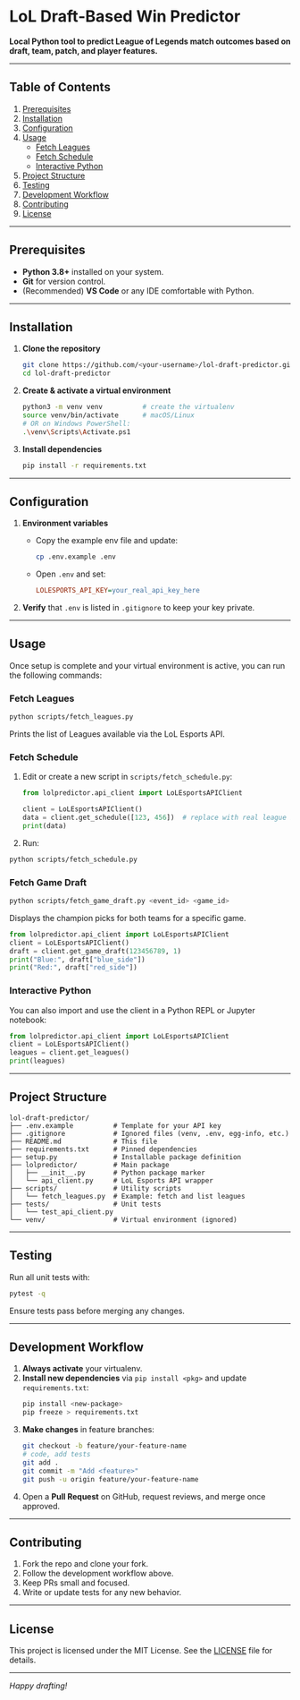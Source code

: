 # LoL Draft‑Based Win Predictor

**Local Python tool to predict League of Legends match outcomes based on draft, team, patch, and player features.**

---

## Table of Contents

1. [Prerequisites](#prerequisites)
2. [Installation](#installation)
3. [Configuration](#configuration)
4. [Usage](#usage)
   - [Fetch Leagues](#fetch-leagues)
   - [Fetch Schedule](#fetch-schedule)
   - [Interactive Python](#interactive-python)
5. [Project Structure](#project-structure)
6. [Testing](#testing)
7. [Development Workflow](#development-workflow)
8. [Contributing](#contributing)
9. [License](#license)

---

## Prerequisites

- **Python 3.8+** installed on your system.
- **Git** for version control.
- (Recommended) **VS Code** or any IDE comfortable with Python.

---

## Installation

1. **Clone the repository**

   ```bash
   git clone https://github.com/<your-username>/lol-draft-predictor.git
   cd lol-draft-predictor
   ```

2. **Create & activate a virtual environment**

   ```bash
   python3 -m venv venv          # create the virtualenv
   source venv/bin/activate      # macOS/Linux
   # OR on Windows PowerShell:
   .\venv\Scripts\Activate.ps1
   ```

3. **Install dependencies**

   ```bash
   pip install -r requirements.txt
   ```

---

## Configuration

1. **Environment variables**

   - Copy the example env file and update:
     ```bash
     cp .env.example .env
     ```
   - Open `.env` and set:
     ```ini
     LOLESPORTS_API_KEY=your_real_api_key_here
     ```

2. **Verify** that `.env` is listed in `.gitignore` to keep your key private.

---

## Usage

Once setup is complete and your virtual environment is active, you can run the following commands:

### Fetch Leagues

```bash
python scripts/fetch_leagues.py
```

Prints the list of Leagues available via the LoL Esports API.

### Fetch Schedule

1. Edit or create a new script in `scripts/fetch_schedule.py`:
   ```python
   from lolpredictor.api_client import LoLEsportsAPIClient

   client = LoLEsportsAPIClient()
   data = client.get_schedule([123, 456])  # replace with real league IDs
   print(data)
   ```
2. Run:
```bash
python scripts/fetch_schedule.py
```

### Fetch Game Draft

```bash
python scripts/fetch_game_draft.py <event_id> <game_id>
```

Displays the champion picks for both teams for a specific game.

```python
from lolpredictor.api_client import LoLEsportsAPIClient
client = LoLEsportsAPIClient()
draft = client.get_game_draft(123456789, 1)
print("Blue:", draft["blue_side"])
print("Red:", draft["red_side"])
```

### Interactive Python

You can also import and use the client in a Python REPL or Jupyter notebook:

```python
from lolpredictor.api_client import LoLEsportsAPIClient
client = LoLEsportsAPIClient()
leagues = client.get_leagues()
print(leagues)
```

---

## Project Structure

```
lol-draft-predictor/
├── .env.example          # Template for your API key
├── .gitignore            # Ignored files (venv, .env, egg-info, etc.)
├── README.md             # This file
├── requirements.txt      # Pinned dependencies
├── setup.py              # Installable package definition
├── lolpredictor/         # Main package
│   ├── __init__.py       # Python package marker
│   └── api_client.py     # LoL Esports API wrapper
├── scripts/              # Utility scripts
│   └── fetch_leagues.py  # Example: fetch and list leagues
├── tests/                # Unit tests
│   └── test_api_client.py
└── venv/                 # Virtual environment (ignored)
```

---

## Testing

Run all unit tests with:

```bash
pytest -q
```

Ensure tests pass before merging any changes.

---

## Development Workflow

1. **Always activate** your virtualenv.
2. **Install new dependencies** via `pip install <pkg>` and update `requirements.txt`:
   ```bash
   pip install <new-package>
   pip freeze > requirements.txt
   ```
3. **Make changes** in feature branches:
   ```bash
   git checkout -b feature/your-feature-name
   # code, add tests
   git add .
   git commit -m "Add <feature>"
   git push -u origin feature/your-feature-name
   ```
4. Open a **Pull Request** on GitHub, request reviews, and merge once approved.

---

## Contributing

1. Fork the repo and clone your fork.
2. Follow the development workflow above.
3. Keep PRs small and focused.
4. Write or update tests for any new behavior.

---

## License

This project is licensed under the MIT License. See the [LICENSE](LICENSE) file for details.

---

*Happy drafting!*

